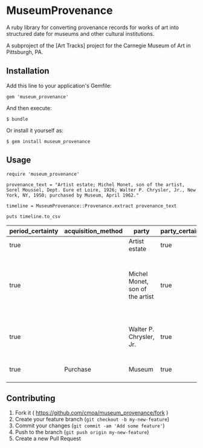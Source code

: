 # MuseumProvenance

A ruby library for converting provenance records for works of art into structured date for museums and other cultural institutions.  

A subproject of the [Art Tracks] project for the Carnegie Museum of Art in Pittsburgh, PA.

## Installation

Add this line to your application's Gemfile:

    gem 'museum_provenance'

And then execute:

    $ bundle

Or install it yourself as:

    $ gem install museum_provenance

## Usage

    require 'museum_provenance'

    provenance_text = "Artist estate; Michel Monet, son of the artist, Sorel Moussel, Dept. Eure et Loire, 1926; Walter P. Chrysler, Jr., New York, NY, 1950; purchased by Museum, April 1962."

    timeline = MuseumProvenance::Provenance.extract provenance_text

    puts timeline.to_csv

| period_certainty | acquisition_method | party                           | party_certainty | birth | birth_certainty | death | death_certainty | location                           | location_certainty | botb       | botb_certainty | botb_precision | eotb       | eotb_certainty | eotb_precision | bote | bote_certainty | bote_precision | eote | eote_certainty | eote_precision | original_text                                                             | provenance                                                                | parsable | direct_transfer | stock_number | footnote |
|------------------|--------------------|---------------------------------|-----------------|-------|-----------------|-------|-----------------|------------------------------------|--------------------|------------|----------------|----------------|------------|----------------|----------------|------|----------------|----------------|------|----------------|----------------|---------------------------------------------------------------------------|---------------------------------------------------------------------------|----------|-----------------|--------------|----------|
| true             |                    | Artist estate                   | true            |       |                 |       |                 |                                    |                    |            |                |                |            |                |                |      |                |                |      |                |                | Artist estate                                                             | Artist estate                                                             | true     | true            |              |          |
| true             |                    | Michel Monet, son of the artist | true            |       |                 |       |                 | Sorel Moussel, Dept. Eure et Loire | true               | 1926-01-01 | true           | 1              | 1926-01-01 | true           | 1              |      |                |                |      |                |                | Michel Monet, son of the artist, Sorel Moussel, Dept. Eure et Loire, 1926 | Michel Monet, son of the artist, Sorel Moussel, Dept. Eure et Loire, 1926 | true     | true            |              |          |
| true             |                    | Walter P. Chrysler, Jr.         | true            |       |                 |       |                 | New York, NY                       | true               | 1950-01-01 | true           | 1              | 1950-01-01 | true           | 1              |      |                |                |      |                |                | Walter P. Chrysler, Jr., New York, NY, 1950                               | Walter P. Chrysler, Jr., New York, NY, 1950                               | true     | true            |              |          |
| true             | Purchase           | Museum                          | true            |       |                 |       |                 |                                    |                    | 1962-04-01 | true           | 2              | 1962-04-01 | true           | 2              |      |                |                |      |                |                | purchased by Museum, April 1962                                           | purchased by Museum, April 1962                                           | true     |                 |              |          |

## Contributing

1. Fork it ( https://github.com/cmoa/museum_provenance/fork )
2. Create your feature branch (`git checkout -b my-new-feature`)
3. Commit your changes (`git commit -am 'Add some feature'`)
4. Push to the branch (`git push origin my-new-feature`)
5. Create a new Pull Request
